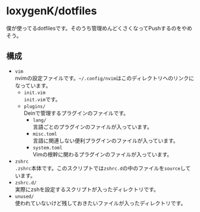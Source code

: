 # loxygenK/dotfiles
僕が使ってるdotfilesです。そのうち管理めんどくさくなってPushするのをやめそう。

## 構成

- `vim`<br>
	nvimの設定ファイルです。`~/.config/nvim`はこのディレクトリへのリンクになっています。
	- `init.vim`<br>
		`init.vim`です。
	- `plugins/`<br>
		Deinで管理するプラグインのファイルです。
		- `lang/`<br>
			言語ごとのプラグインのファイルが入っています。
		- `misc.toml`<br>
			言語に関連しない便利プラグインのファイルが入っています。
		- `system.toml`<br>
			Vimの根幹に関わるプラグインのファイルが入っています。
- `zshrc`<br>
	`.zshrc`本体です。このスクリプトでは`zshrc.d`の中のファイルを`source`しています。
- `zshrc.d/`<br>
	実際にzshを設定するスクリプトが入ったディレクトリです。
- `unused/`<br>
  使われていないけど残しておきたいファイルが入ったディレクトリです。
